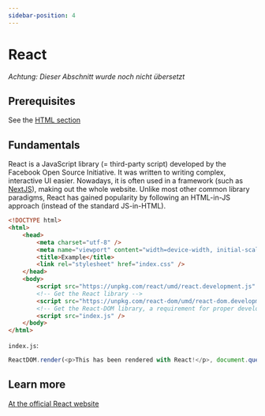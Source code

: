 ```yaml
---
sidebar-position: 4
---
```


# React

_Achtung: Dieser Abschnitt wurde noch nicht übersetzt_

## Prerequisites

See the [HTML section](#html)

## Fundamentals

React is a JavaScript library (= third-party script) developed by the Facebook Open Source Initiative. It was written to writing complex, interactive UI easier. Nowadays, it is often used in a framework (such as [NextJS](#nextjs)), making out the whole website. Unlike most other common library paradigms, React has gained popularity by following an HTML-in-JS approach (instead of the standard JS-in-HTML).

```html
<!DOCTYPE html>
<html>
	<head>
		<meta charset="utf-8" />
		<meta name="viewport" content="width=device-width, initial-scale=1" />
		<title>Example</title>
		<link rel="stylesheet" href="index.css" />
	</head>
	<body>
		<script src="https://unpkg.com/react/umd/react.development.js" />
		<!-- Get the React library -->
		<script src="https://unpkg.com/react-dom/umd/react-dom.development.js" />
		<!-- Get the React-DOM library, a requirement for proper development -->
		<script src="index.js" />
	</body>
</html>
```

`index.js`:

```js
ReactDOM.render(<p>This has been rendered with React!</p>, document.querySelector('body'));
```

## Learn more

[At the official React website](https://reactjs.org)
